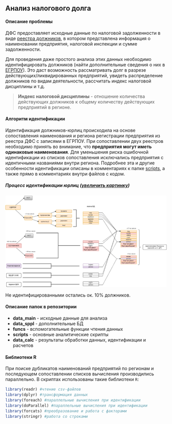 ## Анализ налогового долга

#### Описание проблемы
ДФС предоставляет исходные данные по налоговой задолженности в виде [реестра должников](http://data.gov.ua/passport/ae5a5a6e-f13e-44bf-89a3-fe71d90ab0a0), в котором представлена информация о наименовании предприятия, налоговой инспекции и сумме задолженности.

Для проведения даже простого анализа этих данных необходимо идентифицировать должников (найти дополнительные сведения о них в [ЕГРПОУ](http://data.gov.ua/passport/73cfe78e-89ef-4f06-b3ab-eb5f16aea237)). Это даст возможность рассматривать долг в разрезе действующих/ликвидированных предприятий, увидеть распределение должников по видам деятельности, рассчитать индекс налоговой дисциплины и т.д.
>**Индекс налоговой дисциплины** - отношение количества действующих должников к общему количеству действующих предприятий в регионе.

#### Алгоритм идентификации
Идентификация должников-юрлиц происходила на основе сопоставления наименования и региона регистрации предприятия из реестра ДФС с записями в ЕГРПОУ. При сопоставлении двух реестров необходимо принять во внимание, что **предприятия могут иметь одинаковые наименования**. Для уменьшения риска ошибочной идентификации из списков сопоставления исключались предприятия с идентичными названиями внутри региона. Подробнее эта и другие особенности идентификации описаны в комментариях к папке [scripts](https://github.com/woldemarg/tax_debt/tree/master/scripts), а также прямо в комментариях внутри файлов с кодом.

##### Процесс идентификации юрлиц ([увеличить картинку](https://www.draw.io/?lightbox=1&target=blank&highlight=FFFFFF&nav=1&title=tax_debt.html#Uhttps%3A%2F%2Fdrive.google.com%2Fuc%3Fid%3D0B5bT-h9e6mOJcF9nOGpmWlRYMm8%26export%3Ddownload))
![Схема](https://raw.githubusercontent.com/woldemarg/tax_debt/master/chart.png "Идентификация налоговых должников")

Не идентифицированными остались ок. 10% должников.

#### Описание папок в репозитории
* **data_main** - исходные данные для анализа
* **data_sppl** - дополнительные БД
* **funcs** - вспомогательные функции чтения данных
* **scripts** - основные аналитические скрипты
* **data_calc** - результаты обработки данных, идентификации и расчетов

#### Библиотеки R
При поиске дубликатов наименований предприятий по регионам и последующем сопоставлении списков вычисления производились параллельно. В скриптах использованы такие библиотеки ```R```:
``` R
library(readr) #чтение csv-файлов
library(dplyr) #трансформация данных
library(foreach) #параллельные вычисления при идентификации
library(doParallel) #параллельные вычисления при идентификации
library(forcats) #преобразование и работа с факторами
library(stringr) #работа со строками
```
